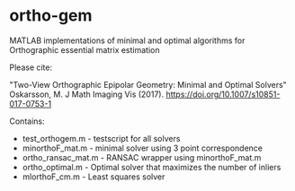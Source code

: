 # ortho-gem
MATLAB implementations of minimal and optimal algorithms for Orthographic essential matrix estimation

Please cite:

"Two-View Orthographic Epipolar Geometry: Minimal and Optimal Solvers" Oskarsson, M. J Math Imaging Vis (2017). https://doi.org/10.1007/s10851-017-0753-1

Contains: 
* test_orthogem.m - testscript for all solvers
* minorthoF_mat.m - minimal solver using 3 point correspondence
* ortho_ransac_mat.m - RANSAC wrapper using minorthoF_mat.m
* ortho_optimal.m - Optimal solver that maximizes the number of inliers
* mlorthoF_cm.m - Least squares solver 
